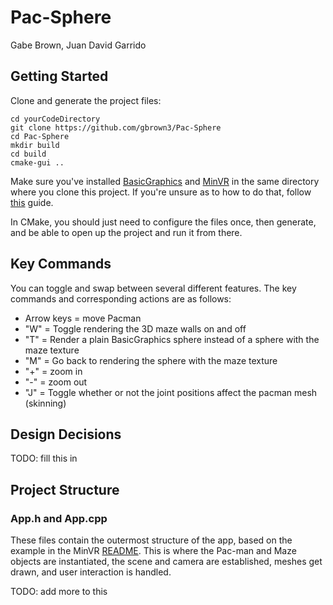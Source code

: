 # Pac-Sphere

Gabe Brown, Juan David Garrido

## Getting Started

Clone and generate the project files:

```
cd yourCodeDirectory
git clone https://github.com/gbrown3/Pac-Sphere
cd Pac-Sphere
mkdir build
cd build
cmake-gui ..
```
Make sure you've installed [BasicGraphics](https://github.com/mac-comp465-f18/basicgraphics) and [MinVR](https://github.com/mac-comp465-f18/MinVR) in the same directory where you clone this project. If you're unsure as to how to do that, follow [this](https://docs.google.com/document/d/1eAPJK8-5PVgs30_pSBYFUQDQ6vxPnC1iGEfDeVRvSkw/edit?usp=sharing) guide.

In CMake, you should just need to configure the files once, then generate, and be able to open up the project and run it from there.

## Key Commands

You can toggle and swap between several different features. The key commands and corresponding actions are as follows:

- Arrow keys = move Pacman
- "W" = Toggle rendering the 3D maze walls on and off
- "T" = Render a plain BasicGraphics sphere instead of a sphere with the maze texture
- "M" = Go back to rendering the sphere with the maze texture
- "+" = zoom in
- "-" = zoom out
- "J" = Toggle whether or not the joint positions affect the pacman mesh (skinning) 

## Design Decisions
TODO: fill this in

## Project Structure

### App.h and App.cpp
These files contain the outermost structure of the app, based on the example in the MinVR [README](https://github.com/mac-comp465-f18/MinVR/blob/master/README.md). This is where the Pac-man and Maze objects are instantiated, the scene and camera are established, meshes get drawn, and user interaction is handled.

TODO: add more to this
